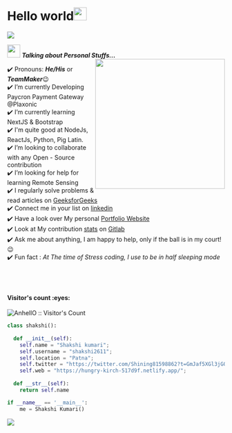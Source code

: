 <h1>Hello world<img src= "https://media.tenor.com/images/2adfe94e69139f3e22623b61d375a7a7/tenor.gif" width= "30" height= "30"></h1>
<img src="https://user-images.githubusercontent.com/73097560/115834477-dbab4500-a447-11eb-908a-139a6edaec5c.gif">

<img src="https://media.giphy.com/media/ObNTw8Uzwy6KQ/giphy.gif" width="30px">&nbsp;***Talking about Personal Stuffs...***
<img src="https://user-images.githubusercontent.com/82070760/159156745-9f5b2300-721b-4fed-b192-e30c31293990.gif" align="right" width="300px">

✔️ Pronouns: ***He/His*** or ***TeamMaker***😉 <br>
✔️ I’m currently Developing Paycron Payment Gateway @Plaxonic<br>
✔️ I’m currently learning NextJS & Bootstrap<br>
✔️ I'm quite good at NodeJs, ReactJs, Python, Pig Latin.<br>
✔️ I’m looking to collaborate with any Open - Source contribution<br>
✔️ I’m looking for help for learning Remote Sensing<br>
✔️ I regularly solve problems & read articles on [GeeksforGeeks](https://auth.geeksforgeeks.org/user/shakshikumari215) <br>
✔️ Connect me in your list on [linkedin](https://www.linkedin.com/in/shakshi-kumari-prajapati-a01872203/) <br>
✔️ Have a look over My personal [Portfolio Website](https://hungry-kirch-517d9f.netlify.app/)<br>
✔️ Look at My contribution [stats](https://github.com/shakshi2611/web) on [Gitlab](https://github.com/shakshi2611)<br>
✔️ Ask me about anything, I am happy to help, only if the ball is in my court!😉<br>
✔️ Fun fact : *At The time of Stress coding, I use to be in half sleeping mode*<br><br><br><br>
 
<h4 align="left">Visitor's count :eyes:</h4>

<p align="left"><img src="https://profile-counter.glitch.me/{pagletladki}/count.svg" alt="AnhellO :: Visitor's Count" /></p>


```python
class shakshi():
    
  def __init__(self):
    self.name = "Shakshi kumari";
    self.username = "shakshi2611";
    self.location = "Patna";
    self.twitter = "https://twitter.com/Shining81598862?t=GmJaf5XGl3jGOcRrpR5eVA&s=09";
    self.web = "https://hungry-kirch-517d9f.netlify.app/";
  
  def __str__(self):
    return self.name

if __name__ == '__main__':
    me = Shakshi Kumari()
```

<img src="https://user-images.githubusercontent.com/73097560/115834477-dbab4500-a447-11eb-908a-139a6edaec5c.gif">
